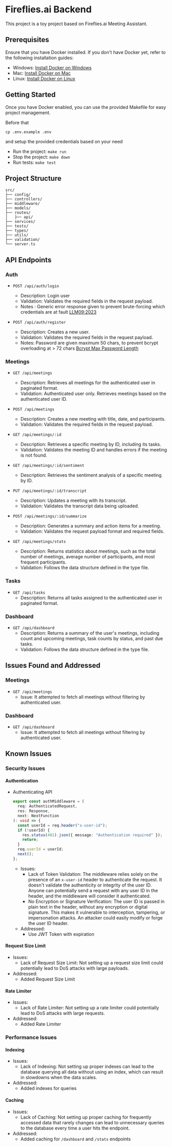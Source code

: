 # Fireflies.ai Backend

This project is a toy project based on Fireflies.ai Meeting Assistant.

## Prerequisites

Ensure that you have Docker installed. If you don't have Docker yet, refer to the following installation guides:

- Windows: [Install Docker on Windows](https://docs.docker.com/desktop/setup/install/windows-install/)
- Mac: [Install Docker on Mac](https://docs.docker.com/desktop/setup/install/mac-install/)
- Linux: [Install Docker on Linux](https://docs.docker.com/desktop/setup/install/linux/)

## Getting Started

Once you have Docker enabled, you can use the provided Makefile for easy project management.

Before that

```
cp .env.example .env
```

and setup the provided credentials based on your need

- Run the project: `make run`
- Stop the project: `make down`
- Run tests: `make test`

## Project Structure

```
src/
├── config/
├── controllers/
├── middleware/
├── models/
├── routes/
│   ├── api/
├── services/
├── tests/
├── types/
├── utils/
├── validation/
└── server.ts
```

## API Endpoints

### Auth

- `POST /api/auth/login`

  - Description: Login user
  - Validation: Validates the required fields in the request payload.
  - Notes : Generic error response given to prevent brute-forcing which credentials are at fault [LLM09:2023](https://owasp.org/www-project-top-10-for-large-language-model-applications/Archive/0_1_vulns/Improper_Error_Handling.html)

- `POST /api/auth/register`

  - Description: Creates a new user.
  - Validation: Validates the required fields in the request payload.
  - Notes: Password are given maximum 50 chars, to prevent bcrypt overloading at > 72 chars [Bcrypt Max Password Length](https://security.stackexchange.com/questions/39849/does-bcrypt-have-a-maximum-password-length)

### Meetings

- `GET /api/meetings`

  - Description: Retrieves all meetings for the authenticated user in paginated format.
  - Validation: Authenticated user only. Retrieves meetings based on the authenticated user ID.

- `POST /api/meetings`

  - Description: Creates a new meeting with title, date, and participants.
  - Validation: Validates the required fields in the request payload.

- `GET /api/meetings/:id`

  - Description: Retrieves a specific meeting by ID, including its tasks.
  - Validation: Validates the meeting ID and handles errors if the meeting is not found.

- `GET /api/meetings/:id/sentiment`

  - Description: Retrieves the sentiment analysis of a specific meeting by ID.

- `PUT /api/meetings/:id/transcript`

  - Description: Updates a meeting with its transcript.
  - Validation: Validates the transcript data being uploaded.

- `POST /api/meetings/:id/summarize`

  - Description: Generates a summary and action items for a meeting.
  - Validation: Validates the request payload format and required fields.

- `GET /api/meetings/stats`
  - Description: Returns statistics about meetings, such as the total number of meetings, average number of participants, and most frequent participants.
  - Validation: Follows the data structure defined in the type file.

### Tasks

- `GET /api/tasks`
  - Description: Returns all tasks assigned to the authenticated user in paginated format.

### Dashboard

- `GET /api/dashboard`
  - Description: Returns a summary of the user's meetings, including count and upcoming meetings, task counts by status, and past due tasks.
  - Validation: Follows the data structure defined in the type file.

## Issues Found and Addressed

### Meetings

- `GET /api/meetings`
  - Issue: It attempted to fetch all meetings without filtering by authenticated user.

### Dashboard

- `GET /api/dashboard`
  - Issue: It attempted to fetch all meetings without filtering by authenticated user.

## Known Issues

### Security Issues

#### Authentication

- Authenticating API
  ```typescript
  export const authMiddleware = (
    req: AuthenticatedRequest,
    res: Response,
    next: NextFunction
  ): void => {
    const userId = req.header("x-user-id");
    if (!userId) {
      res.status(401).json({ message: "Authentication required" });
      return;
    }
    req.userId = userId;
    next();
  };
  ```
  - Issues:
    - Lack of Token Validation: The middleware relies solely on the presence of an `x-user-id` header to authenticate the request. It doesn't validate the authenticity or integrity of the user ID. Anyone can potentially send a request with any user ID in the header, and the middleware will consider it authenticated.
    - No Encryption or Signature Verification: The user ID is passed in plain text in the header, without any encryption or digital signature. This makes it vulnerable to interception, tampering, or impersonation attacks. An attacker could easily modify or forge the user ID header.
  - Addressed:
    - Use JWT Token with expiration

#### Request Size Limit

- Issues:
  - Lack of Request Size Limit: Not setting up a request size limit could potentially lead to DoS attacks with large payloads.
- Addressed:
  - Added Request Size Limit

#### Rate Limiter

- Issues:
  - Lack of Rate Limiter: Not setting up a rate limiter could potentially lead to DoS attacks with large requests.
- Addressed:
  - Added Rate Limiter

### Performance Issues

#### Indexing

- Issues:
  - Lack of Indexing: Not setting up proper indexes can lead to the database querying all data without using an index, which can result in slowdowns when the data scales.
- Addressed:
  - Added indexes for queries

#### Caching

- Issues:
  - Lack of Caching: Not setting up proper caching for frequently accessed data that rarely changes can lead to unnecessary queries to the database every time a user hits the endpoint.
- Addressed:
  - Added caching for `/dashboard` and `/stats` endpoints
